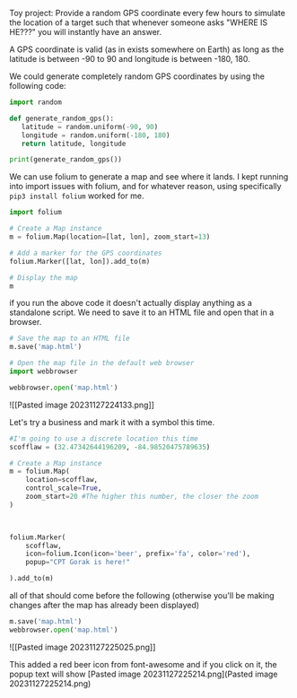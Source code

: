 Toy project:
Provide a random GPS coordinate every few hours to simulate the location of a target such that whenever someone asks "WHERE IS HE???" you will instantly have an answer.


A GPS coordinate is valid (as in exists somewhere on Earth) as long as the latitude is between -90 to 90 and longitude is between -180, 180.

We could generate completely random GPS coordinates by using the following code:
```PYTHON TI: "Random GPS coordinate Generator"HL:"4,5" "fold"
import random

def generate_random_gps():
   latitude = random.uniform(-90, 90)
   longitude = random.uniform(-180, 180)
   return latitude, longitude

print(generate_random_gps())
```

We can use folium to generate a map and see where it lands. 
I kept running into import issues with folium, and for whatever reason, using specifically `pip3 install folium` worked for me. 

```python
import folium

# Create a Map instance
m = folium.Map(location=[lat, lon], zoom_start=13)

# Add a marker for the GPS coordinates
folium.Marker([lat, lon]).add_to(m)

# Display the map
m

```


if you run the above code it doesn't actually display anything as a standalone script. We need to save it to an HTML file and open that in a browser.

```python
# Save the map to an HTML file
m.save('map.html')

# Open the map file in the default web browser
import webbrowser

webbrowser.open('map.html')
```

![[Pasted image 20231127224133.png]]

Let's try a business and mark it with a symbol this time.
```python
#I'm going to use a discrete location this time
scofflaw = (32.47342644196209, -84.98520475789635)

# Create a Map instance
m = folium.Map(
    location=scofflaw,
    control_scale=True,
    zoom_start=20 #The higher this number, the closer the zoom
)

  

folium.Marker(
    scofflaw,
    icon=folium.Icon(icon='beer', prefix='fa', color='red'),
    popup="CPT Gorak is here!"

).add_to(m)
```

all of that should come before the following (otherwise you'll be making changes after the map has already been displayed)
```python
m.save('map.html')
webbrowser.open('map.html')
```

![[Pasted image 20231127225025.png]]

This added a red beer icon from font-awesome and if you click on it, the popup text will show
[Pasted image 20231127225214.png](Pasted image 20231127225214.png)

